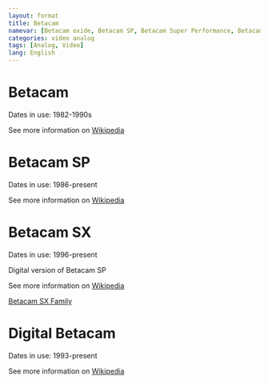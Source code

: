 ```yaml
---
layout: format
title: Betacam
namevar: [Betacam oxide, Betacam SP, Betacam Super Performance, Betacam SX, Digital Betacam, DigiBeta]
categories: video analog
tags: [Analog, Video]
lang: English
---
```


# Betacam

Dates in use: 1982-1990s

See more information on [Wikipedia](https://en.wikipedia.org/wiki/Betacam)

# Betacam SP 

Dates in use: 1986-present

See more information on [Wikipedia](https://en.wikipedia.org/wiki/Betacam#Betacam_SP)

# Betacam SX

Dates in use: 1996-present

Digital version of Betacam SP

See more information on [Wikipedia](https://en.wikipedia.org/wiki/Betacam#Betacam_SX)

[Betacam SX Family](https://www.broadcaststore.com/pdf/model/19540/betacam_sx_family.pdf)

# Digital Betacam

Dates in use: 1993-present

See more information on [Wikipedia](https://en.wikipedia.org/wiki/Betacam#Digital_Betacam)
